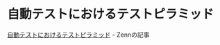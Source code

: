 # 自動テストにおけるテストピラミッド

[自動テストにおけるテストピラミッド](https://zenn.dev/jyoppomu/articles/52844385940140) - Zennの記事
